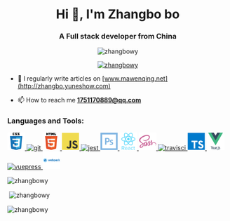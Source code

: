 <!-- ![](https://api.spencerwoo.com/?source=bilibili&queryKey=91752195)
![](https://api.spencerwoo.com/?source=github&queryKey=mawenqing1)
![](https://komarev.com/ghpvc/?username=mawenqing1&color=ff69b4&style=plastic)
===
[![Anurag's GitHub stats](https://github-readme-stats.vercel.app/api?username=mawenqing1)](https://github.com/anuraghazra/github-readme-stats)  


[![trophy](https://github-profile-trophy.vercel.app/?username=mawenqing1)](https://github.com/ryo-ma/github-profile-trophy) -->  

<h1 align="center">Hi 👋, I'm Zhangbo bo</h1>
<h3 align="center">A Full stack developer from China</h3>

<p align="center"> <img src="https://komarev.com/ghpvc/?username=zhangbowy&label=Profile%20views&color=0e75b6&style=flat" alt="zhangbowy" /> </p>

<p align="center"> <a href="https://github.com/ryo-ma/github-profile-trophy"><img src="https://github-profile-trophy.vercel.app/?username=zhangbowy" alt="zhangbowy" /></a> </p>

- 📝 I regularly write articles on [www.mawenqing.net](http://zhangbo.yuneshow.com)

- 📫 How to reach me **1751170889@qq.com**


<h3 align="left">Languages and Tools:</h3>
<p align="left"> <a href="https://www.w3schools.com/css/" target="_blank"> <img src="https://raw.githubusercontent.com/devicons/devicon/master/icons/css3/css3-original-wordmark.svg" alt="css3" width="40" height="40"/> </a> <a href="https://git-scm.com/" target="_blank"> <img src="https://www.vectorlogo.zone/logos/git-scm/git-scm-icon.svg" alt="git" width="40" height="40"/> </a> <a href="https://www.w3.org/html/" target="_blank"> <img src="https://raw.githubusercontent.com/devicons/devicon/master/icons/html5/html5-original-wordmark.svg" alt="html5" width="40" height="40"/> </a> <a href="https://developer.mozilla.org/en-US/docs/Web/JavaScript" target="_blank"> <img src="https://raw.githubusercontent.com/devicons/devicon/master/icons/javascript/javascript-original.svg" alt="javascript" width="40" height="40"/> </a> <a href="https://jestjs.io" target="_blank"> <img src="https://www.vectorlogo.zone/logos/jestjsio/jestjsio-icon.svg" alt="jest" width="40" height="40"/> </a> <a href="https://www.photoshop.com/en" target="_blank"> <img src="https://raw.githubusercontent.com/devicons/devicon/master/icons/photoshop/photoshop-line.svg" alt="photoshop" width="40" height="40"/> </a> <a href="https://reactjs.org/" target="_blank"> <img src="https://raw.githubusercontent.com/devicons/devicon/master/icons/react/react-original-wordmark.svg" alt="react" width="40" height="40"/> </a> <a href="https://sass-lang.com" target="_blank"> <img src="https://raw.githubusercontent.com/devicons/devicon/master/icons/sass/sass-original.svg" alt="sass" width="40" height="40"/> </a> <a href="https://travis-ci.org" target="_blank"> <img src="https://www.vectorlogo.zone/logos/travis-ci/travis-ci-icon.svg" alt="travisci" width="40" height="40"/> </a> <a href="https://www.typescriptlang.org/" target="_blank"> <img src="https://raw.githubusercontent.com/devicons/devicon/master/icons/typescript/typescript-original.svg" alt="typescript" width="40" height="40"/> </a> <a href="https://vuejs.org/" target="_blank"> <img src="https://raw.githubusercontent.com/devicons/devicon/master/icons/vuejs/vuejs-original-wordmark.svg" alt="vuejs" width="40" height="40"/> </a> <a href="https://vuepress.vuejs.org/" target="_blank"> <img src="https://raw.githubusercontent.com/AliasIO/wappalyzer/master/src/drivers/webextension/images/icons/VuePress.svg" alt="vuepress" width="40" height="40"/> </a> <a href="https://webpack.js.org" target="_blank"> <img src="https://raw.githubusercontent.com/devicons/devicon/d00d0969292a6569d45b06d3f350f463a0107b0d/icons/webpack/webpack-original-wordmark.svg" alt="webpack" width="40" height="40"/> </a> </p>

<p><img align="center" src="https://github-readme-stats.vercel.app/api/top-langs?username=zhangbowy&show_icons=true&locale=en&layout=compact" alt="zhangbowy" /></p>

<p>&nbsp;<img align="center" src="https://github-readme-stats.vercel.app/api?username=zhangbowy&show_icons=true&locale=en" alt="zhangbowy" /></p>

<p><img align="center" src="https://github-readme-streak-stats.herokuapp.com/?user=zhangbowy&" alt="zhangbowy" /></p>
